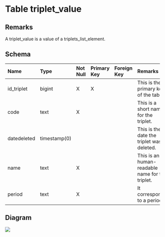 # Table triplet\_value #
## Remarks ##
A triplet\_value is a value of a triplets\_list\_element.

## Schema ##
| **Name** | **Type** | **Not Null** | **Primary Key** | **Foreign Key** | **Remarks** |
|:---------|:---------|:-------------|:----------------|:----------------|:------------|
| id\_triplet | bigint   | X            | X               |                 | This is the primary key of the table. |
| code     | text     | X            |                 |                 | This is a short name for the triplet. |
| datedeleted | timestamp(0) |              |                 |                 | This is the date the triplet was deleted. |
| name     | text     | X            |                 |                 | This is an human-readable name for the triplet. |
| period   | text     | X            |                 |                 | It corresponds to a period. |

## Diagram ##
<img src='http://www.sigmah.org/svg_load.php?file=http://sigma-h.googlecode.com/svn/wiki/diagrams/triplet_value.svg' />

